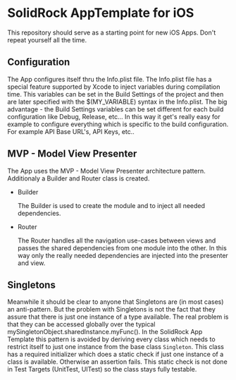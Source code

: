 # SolidRock AppTemplate for iOS
This repository should serve as a starting point for new iOS Apps. Don't repeat yourself all the time.

## Configuration

The App configures itself thru the Info.plist file. The Info.plist file has a special feature supported by Xcode to inject variables during compilation time. This variables can be set in the Build Settings of the project and then are later specified with the $(MY_VARIABLE) syntax in the Info.plist. The big advantage - the Build Settings variables can be set different for each build configuration like Debug, Release, etc... In this way it get's really easy for example to configure everything which is specific to the build configuration. For example API Base URL's, API Keys, etc..

## MVP - Model View Presenter

The App uses the MVP - Model View Presenter architecture pattern. Additionaly a Builder and Router class is created. 

* Builder

   The Builder is used to create the module and to inject all needed dependencies.

* Router 

   The Router handles all the navigation use-cases between views and passes the shared dependencies from one module into the other. In this way only the really needed dependencies are injected into the presenter and view. 

## Singletons

Meanwhile it should be clear to anyone that Singletons are (in most cases) an anti-pattern. But the problem with Singletons is not the fact that they assure that there is just one instance of a type available. The real problem is that they can be accessed globally over the typical mySingletonObject.sharedInstance.myFunc(). In the SolidRock App Template this pattern is avoided by deriving every class which needs to restrict itself to just one instance from the base class `Singleton`. This class has a required initializer which does a static check if just one instance of a class is available. Otherwise an assertion fails. This static check is not done in Test Targets (UnitTest, UITest) so the class stays fully testable.
